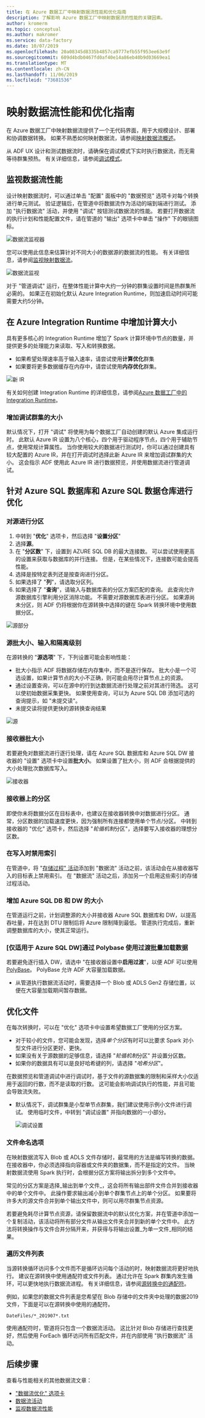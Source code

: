 ```yaml
---
title: 在 Azure 数据工厂中映射数据流性能和优化指南
description: 了解影响 Azure 数据工厂中映射数据流的性能的关键因素。
author: kromerm
ms.topic: conceptual
ms.author: makromer
ms.service: data-factory
ms.date: 10/07/2019
ms.openlocfilehash: 20a08345d8335b4857ca9777efb55f953ee63e9f
ms.sourcegitcommit: 609d4bdb0467fd0af40e14a86eb40b9d03669ea1
ms.translationtype: MT
ms.contentlocale: zh-CN
ms.lasthandoff: 11/06/2019
ms.locfileid: "73681536"
---
```

# <a name="mapping-data-flows-performance-and-tuning-guide"></a>映射数据流性能和优化指南

在 Azure 数据工厂中映射数据流提供了一个无代码界面，用于大规模设计、部署和协调数据转换。 如果不熟悉如何映射数据流，请参阅[映射数据流概述](concepts-data-flow-overview.md)。

从 ADF UX 设计和测试数据流时，请确保在调试模式下实时执行数据流，而无需等待群集预热。 有关详细信息，请参阅[调试模式](concepts-data-flow-debug-mode.md)。

## <a name="monitoring-data-flow-performance"></a>监视数据流性能

设计映射数据流时，可以通过单击 "配置" 面板中的 "数据预览" 选项卡对每个转换进行单元测试。 验证逻辑后，在管道中将数据流作为活动的端到端进行测试。 添加 "执行数据流" 活动，并使用 "调试" 按钮测试数据流的性能。 若要打开数据流的执行计划和性能配置文件，请在管道的 "输出" 选项卡中单击 "操作" 下的眼镜图标。

![数据流监视器](media/data-flow/mon002.png "数据流监视器2")

 您可以使用此信息来估算针对不同大小的数据源的数据流的性能。 有关详细信息，请参阅[监视映射数据流](concepts-data-flow-monitoring.md)。

![数据流监视](media/data-flow/mon003.png "数据流监视器3")

 对于 "管道调试" 运行，在整体性能计算中大约一分钟的群集设置时间是热群集所必需的。 如果正在初始化默认 Azure Integration Runtime，则加速启动时间可能需要大约5分钟。

## <a name="increasing-compute-size-in-azure-integration-runtime"></a>在 Azure Integration Runtime 中增加计算大小

具有更多核心的 Integration Runtime 增加了 Spark 计算环境中节点的数量，并提供更多的处理能力来读取、写入和转换数据。
* 如果希望处理速率高于输入速率，请尝试使用**计算优化**群集
* 如果要将更多数据缓存在内存中，请尝试使用**内存优化**群集。

![新 IR](media/data-flow/ir-new.png "新 IR")

有关如何创建 Integration Runtime 的详细信息，请参阅[Azure 数据工厂中的 Integration Runtime](concepts-integration-runtime.md)。

### <a name="increase-the-size-of-your-debug-cluster"></a>增加调试群集的大小

默认情况下，打开 "调试" 将使用为每个数据工厂自动创建的默认 Azure 集成运行时。 此默认 Azure IR 设置为八个核心，四个用于驱动程序节点，四个用于辅助节点，使用常规计算属性。 当你使用较大的数据进行测试时，你可以通过创建具有较大配置的 Azure IR，并在打开调试时选择此新 Azure IR 来增加调试群集的大小。 这会指示 ADF 使用此 Azure IR 进行数据预览，并使用数据流进行管道调试。

## <a name="optimizing-for-azure-sql-database-and-azure-sql-data-warehouse"></a>针对 Azure SQL 数据库和 Azure SQL 数据仓库进行优化

### <a name="partitioning-on-source"></a>对源进行分区

1. 中转到 "**优化**" 选项卡，然后选择 "**设置分区**"
1. 选择**源**。
1. 在 "**分区数**" 下，设置到 AZURE SQL DB 的最大连接数。 可以尝试使用更高的设置来获取与数据库的并行连接。 但是，在某些情况下，连接数可能会提高性能。
1. 选择是按特定表列还是按查询进行分区。
1. 如果选择了 "**列**"，请选取分区列。
1. 如果选择了 "**查询**"，请输入与数据库表的分区方案匹配的查询。 此查询允许源数据库引擎利用分区消除功能。 不需要对源数据库表进行分区。 如果源尚未分区，则 ADF 仍将根据你在源转换中选择的键在 Spark 转换环境中使用数据分区。

![源部分](media/data-flow/sourcepart3.png "源部分")

### <a name="source-batch-size-input-and-isolation-level"></a>源批大小、输入和隔离级别

在源转换的 "**源选项**" 下，下列设置可能会影响性能：

* 批大小指示 ADF 将数据存储在内存集中，而不是逐行保存。 批大小是一个可选设置，如果计算节点的大小不正确，则可能会用尽计算节点上的资源。
* 通过设置查询，可以在源中的行到达数据流进行处理之前对其进行筛选。 这可以使初始数据采集更快。 如果使用查询，可以为 Azure SQL DB 添加可选的查询提示，如 "未提交读"。
* 未提交读将提供更快的源转换查询结果

![源](media/data-flow/source4.png "源")

### <a name="sink-batch-size"></a>接收器批大小

若要避免对数据流进行逐行处理，请在 Azure SQL 数据库和 Azure SQL DW 接收器的 "设置" 选项卡中设置**批大小**。 如果设置了批大小，则 ADF 会根据提供的大小处理批次数据库写入。

![接收器](media/data-flow/sink4.png "接收器")

### <a name="partitioning-on-sink"></a>接收器上的分区

即使你未将数据分区在目标表中，也建议在接收器转换中对数据进行分区。 通常，分区数据的加载速度更快，因为强制所有连接都使用单个节点/分区。 中转到接收器的 "优化" 选项卡，然后选择 "*轮循机制*分区"，选择要写入接收器的理想分区数。

### <a name="disable-indexes-on-write"></a>在写入时禁用索引

在管道中，将 "[存储过程" 活动](transform-data-using-stored-procedure.md)添加到 "数据流" 活动之前，该活动会在从接收器写入的目标表上禁用索引。 在 "数据流" 活动之后，添加另一个启用这些索引的存储过程活动。

### <a name="increase-the-size-of-your-azure-sql-db-and-dw"></a>增加 Azure SQL DB 和 DW 的大小

在管道运行之前，计划调整源的大小并接收器 Azure SQL 数据库和 DW，以提高吞吐量，并在达到 DTU 限制后将 Azure 限制降到最低。 管道执行完成后，重新调整数据库的大小，使其正常运行。

### <a name="azure-sql-dw-only-use-staging-to-load-data-in-bulk-via-polybase"></a>[仅适用于 Azure SQL DW]通过 Polybase 使用过渡批量加载数据

若要避免逐行插入 DW，请选中 "在接收器设置中**启用过渡**"，以便 ADF 可以使用[PolyBase](https://docs.microsoft.com/sql/relational-databases/polybase/polybase-guide)。 PolyBase 允许 ADF 大容量加载数据。
* 从管道执行数据流活动时，需要选择一个 Blob 或 ADLS Gen2 存储位置，以便在大容量加载期间暂存数据。

## <a name="optimizing-for-files"></a>优化文件

在每次转换时，可以在 "优化" 选项卡中设置希望数据工厂使用的分区方案。
* 对于较小的文件，您可能会发现，选择*单个分区*有时可以比要求 Spark 对小型文件进行分区更好、更快。
* 如果没有关于源数据的足够信息，请选择 "*轮循机制*分区" 并设置分区数。
* 如果你的数据具有可以是良好哈希键的列，请选择 "*哈希分区*"。

在数据预览和管道调试中进行调试时，基于文件的源数据集的限制和采样大小仅适用于返回的行数，而不是读取的行数。 这可能会影响调试执行的性能，并且可能会导致流失败。
* 默认情况下，调试群集是小型单节点群集，我们建议使用示例小文件进行调试。 使用临时文件，中转到 "调试设置" 并指向数据的一小部分。

    ![调试设置](media/data-flow/debugsettings3.png "调试设置")

### <a name="file-naming-options"></a>文件命名选项

在映射数据流写入 Blob 或 ADLS 文件存储时，最常用的方法是编写转换的数据。 在接收器中，你必须选择指向容器或文件夹的数据集，而不是指定的文件。 当映射数据流使用 Spark 执行时，会根据分区方案将输出拆分到多个文件中。

常见的分区方案是选择_输出到单个文件_，这会将所有输出部件文件合并到接收器中的单个文件中。 此操作要求输出减小到单个群集节点上的单个分区。 如果要将许多大的源文件合并到单个输出文件中，则可以用尽群集节点资源。

若要避免耗尽计算节点资源，请保留数据流中的默认优化方案，并在管道中添加一个复制活动，该活动将所有部分文件从输出文件夹合并到新的单个文件中。 此方法将转换操作与文件合并分隔开来，并获得与将输出设置_为单一文件_相同的结果。

### <a name="looping-through-file-lists"></a>遍历文件列表

当源转换循环访问多个文件而不是循环访问每个活动的时，映射数据流将更好地执行。 建议在源转换中使用通配符或文件列表。 通过允许在 Spark 群集内发生循环，可以更快地执行数据流进程。 有关详细信息，请参阅[源转换中的通配符](data-flow-source.md#file-based-source-options)。

例如，如果您的数据文件列表是您希望在 Blob 存储中的文件夹中处理的数据2019文件，下面是可以在源转换中使用的通配符。

```DateFiles/*_201907*.txt```

使用通配符时，管道将只包含一个数据流活动。 这比针对 Blob 存储进行查找更好，然后使用 ForEach 循环访问所有匹配文件，并在内部使用 "执行数据流" 活动。

## <a name="next-steps"></a>后续步骤

查看与性能相关的其他数据流文章：

- ["数据流优化" 选项卡](concepts-data-flow-overview.md#optimize)
- [数据流活动](control-flow-execute-data-flow-activity.md)
- [监视数据流性能](concepts-data-flow-monitoring.md)
